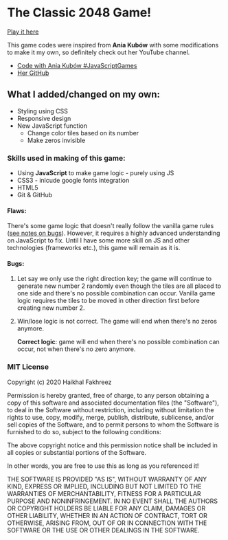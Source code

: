 # The Classic **2048** Game!

[Play it here](https://haikhalfakhreez.github.io/2048/)

This game codes were inspired from **Ania Kubów** with some modifications to make it my own, so definitely check out her YouTube channel.

- [Code with Ania Kubów #JavaScriptGames](https://www.youtube.com/watch?v=aDn2g8XfSMc)
- [Her GitHub](https://github.com/kubowania)

## What I added/changed on my own:

- Styling using CSS
- Responsive design
- New JavaScript function
    - Change color tiles based on its number
    - Make zeros invisible

### Skills used in making of this game:

- Using **JavaScript** to make game logic - purely using JS
- CSS3 - inlcude google fonts integration
- HTML5
- Git & GitHub

#### Flaws:
There's some game logic that doesn't really follow the vanilla game rules ([see notes on bugs](#bugs)). However, it requires a highly advanced understanding on JavaScript to fix. Until I have some more skill on JS and other technologies (frameworks etc.), this game will remain as it is.

#### Bugs:

1. Let say we only use the right direction key; the game will continue to generate new number 2 randomly even though the tiles are all placed to one side and there's no possible combination can occur. Vanilla game logic requires the tiles to be moved in other direction first before creating new number 2.
2. Win/lose logic is not correct. The game will end when there's no zeros anymore. 

    **Correct logic**: game will end when there's no possible combination can occur, not when there's no zero anymore.

### MIT License

Copyright (c) 2020 Haikhal Fakhreez

Permission is hereby granted, free of charge, to any person obtaining a copy of this software and associated documentation files (the "Software"), to deal in the Software without restriction, including without limitation the rights to use, copy, modify, merge, publish, distribute, sublicense, and/or sell copies of the Software, and to permit persons to whom the Software is furnished to do so, subject to the following conditions:

The above copyright notice and this permission notice shall be included in all copies or substantial portions of the Software.

In other words, you are free to use this as long as you referenced it!

THE SOFTWARE IS PROVIDED "AS IS", WITHOUT WARRANTY OF ANY KIND, EXPRESS OR IMPLIED, INCLUDING BUT NOT LIMITED TO THE WARRANTIES OF MERCHANTABILITY, FITNESS FOR A PARTICULAR PURPOSE AND NONINFRINGEMENT. IN NO EVENT SHALL THE AUTHORS OR COPYRIGHT HOLDERS BE LIABLE FOR ANY CLAIM, DAMAGES OR OTHER LIABILITY, WHETHER IN AN ACTION OF CONTRACT, TORT OR OTHERWISE, ARISING FROM, OUT OF OR IN CONNECTION WITH THE SOFTWARE OR THE USE OR OTHER DEALINGS IN THE SOFTWARE.